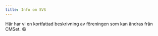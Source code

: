 ```yaml
---
title: Info om SVS
---
```

Här har vi en kortfattad beskrivning av föreningen som kan ändras från CMSet. 😃

